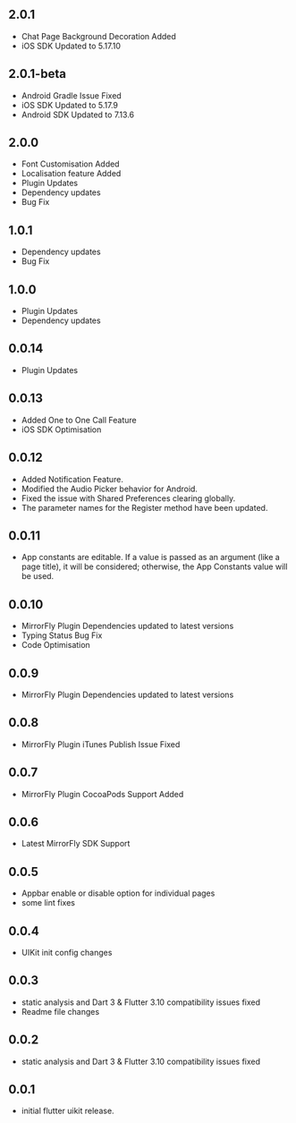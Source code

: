 ## 2.0.1
* Chat Page Background Decoration Added
* iOS SDK Updated to 5.17.10

## 2.0.1-beta
* Android Gradle Issue Fixed 
* iOS SDK Updated to 5.17.9 
* Android SDK Updated to 7.13.6

## 2.0.0
* Font Customisation Added
* Localisation feature Added
* Plugin Updates
* Dependency updates
* Bug Fix

## 1.0.1
* Dependency updates
* Bug Fix

## 1.0.0
* Plugin Updates
* Dependency updates

## 0.0.14
* Plugin Updates

## 0.0.13
* Added One to One Call Feature
* iOS SDK Optimisation

## 0.0.12
* Added Notification Feature.
* Modified the Audio Picker behavior for Android.
* Fixed the issue with Shared Preferences clearing globally.
* The parameter names for the Register method have been updated.

## 0.0.11
* App constants are editable. If a value is passed as an argument (like a page title), it will be considered; otherwise, the App Constants value will be used.

## 0.0.10
* MirrorFly Plugin Dependencies updated to latest versions
* Typing Status Bug Fix
* Code Optimisation

## 0.0.9
* MirrorFly Plugin Dependencies updated to latest versions

## 0.0.8
* MirrorFly Plugin iTunes Publish Issue Fixed

## 0.0.7
* MirrorFly Plugin CocoaPods Support Added

## 0.0.6
* Latest MirrorFly SDK Support

## 0.0.5

* Appbar enable or disable option for individual pages
* some lint fixes
## 0.0.4

* UIKit init config changes

## 0.0.3

* static analysis and Dart 3 & Flutter 3.10 compatibility issues fixed
* Readme file changes

## 0.0.2

* static analysis and Dart 3 & Flutter 3.10 compatibility issues fixed
## 0.0.1

* initial flutter uikit release.